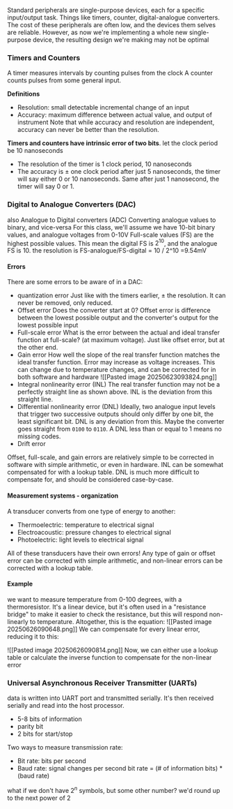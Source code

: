 Standard peripherals are single-purpose devices, each for a specific input/output task. Things like timers, counter, digital-analogue converters.
The cost of these peripherals are often low, and the devices them selves are reliable. However, as now we're implementing a whole new single-purpose device, the resulting design we're making may not be optimal

### Timers and Counters
A timer measures intervals by counting pulses from the clock
A counter counts pulses from some general input.

**Definitions**
- Resolution: small detectable incremental change of an input
- Accuracy: maximum difference between actual value, and output of instrument 
Note that while accuracy and resolution are independent, accuracy can never be better than the resolution.

**Timers and counters have intrinsic error of two bits**.
let the clock period be 10 nanoseconds
- The resolution of the timer is 1 clock period, 10 nanoseconds
- The accuracy is $\pm$ one clock period
after just 5 nanoseconds, the timer will say either 0 or 10 nanoseconds. Same after just 1 nanosecond, the timer will say 0 or 1.

### Digital to Analogue Converters (DAC)
also Analogue to Digital converters (ADC) 
Converting analogue values to binary, and vice-versa
For this class, we'll assume we have 10-bit binary values, and analogue voltages from 0-10V
Full-scale values (FS) are the highest possible values. This mean the digital FS is $2^{10}$, and the analogue FS is 10.
the resolution is
FS-analogue/FS-digital = 10 / 2^10 =9.54mV

#### Errors
There are some errors to be aware of in a DAC:
- quantization error
	Just like with the timers earlier, $\pm$ the resolution. It can never be removed, only reduced.
- Offset error
	Does the converter start at 0? Offset error is difference between the lowest possible output and the converter's output for the lowest possible input
- Full-scale error
	What is the error between the actual and ideal transfer function at full-scale? (at maximum voltage). Just like offset error, but at the other end.
- Gain error
	How well the slope of the real transfer function matches the ideal transfer function. Error may increase as voltage increases. This can change due to temperature changes, and can be corrected for in both software and hardware 
	![[Pasted image 20250623093824.png]]
- Integral nonlinearity error (INL)
	The real transfer function may not be a perfectly straight line as shown above. INL is the deviation from this straight line.
- Differential nonlinearity error (DNL)
	Ideally, two analogue input levels that trigger two successive outputs should only differ by one bit, the least significant bit.
	DNL is any deviation from this. Maybe the converter goes straight from `0100` to `0110`.
	A DNL less than or equal to 1 means no missing codes.
- Drift error

Offset, full-scale, and gain errors are relatively simple to be corrected in software with simple arithmetic, or even in hardware.
INL can  be somewhat compensated for with a lookup table.
DNL is much more difficult to compensate for, and should be considered case-by-case.
#### Measurement systems - organization
A transducer converts from one type of energy to another:
- Thermoelectric: temperature to electrical signal
- Electroacoustic: pressure changes to electrical signal
- Photoelectric: light levels to electrical signal

All of these transducers have their own errors! Any type of gain or offset error can be corrected with simple arithmetic, and non-linear errors can be corrected with a lookup table.

#### Example
we want to measure temperature from 0-100 degrees, with a thermoresistor. It's a linear device, but it's often used in a "resistance bridge" to make it easier to check the resistance, but this will respond non-linearly to temperature. Altogether, this is the equation:
![[Pasted image 20250626090648.png]]
We can compensate for every linear error, reducing it to this:

![[Pasted image 20250626090814.png]]
Now, we can either use a lookup table or calculate the inverse function to compensate for the non-linear error
### Universal Asynchronous Receiver Transmitter (UARTs)
data is written into UART port and transmitted serially. It's then received serially and read into the host processor.
- 5-8 bits of information
- parity bit
- 2 bits for start/stop

Two ways to measure transmission rate:
- Bit rate: bits per second
- Baud rate: signal changes per second
bit rate = (# of information bits) \*(baud rate)

what if we don't have $2^n$ symbols, but some other number? we'd round up to the next power of 2